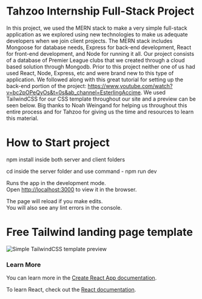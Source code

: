 # Tahzoo Internship Full-Stack Project

In this project, we used the MERN stack to make a very simple full-stack application as we explored using new technologies to make us adequate developers when we join client projects. The MERN stack includes Mongoose for database needs, Express for back-end development, React for front-end development, and Node for running it all. Our project consists of a database of Premier League clubs that we created through a cloud based solution through Mongodb. Prior to this project neither one of us had used React, Node, Express, etc and were brand new to this type of application. We followed along with this great tutorial for setting up the back-end portion of the project: https://www.youtube.com/watch?v=bc2pOPeQyOs&t=0s&ab_channel=EsterlingAccime. We used TailwindCSS for our CSS template throughout our site and a preview can be seen below. Big thanks to Noah Weingand for helping us throughout this entire process and for Tahzoo for giving us the time and resources to learn this material. 

# How to Start project

npm install inside both server and client folders

cd inside the server folder and use command - npm run dev

Runs the app in the development mode.<br>
Open [http://localhost:3000](http://localhost:3000) to view it in the browser.

The page will reload if you make edits.<br>
You will also see any lint errors in the console.

# Free Tailwind landing page template

![Simple TailwindCSS template preview](https://user-images.githubusercontent.com/2683512/96160974-f93aa780-0f16-11eb-9ce4-81d94b216be6.png)

### Learn More

You can learn more in the [Create React App documentation](https://facebook.github.io/create-react-app/docs/getting-started).

To learn React, check out the [React documentation](https://reactjs.org/).
